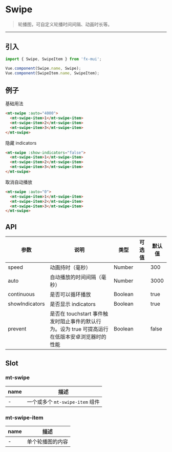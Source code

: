 # Swipe

> 轮播图，可自定义轮播时间间隔、动画时长等。

-------------

## 引入

```javascript
import { Swipe, SwipeItem } from 'fx-mui';

Vue.component(Swipe.name, Swipe);
Vue.component(SwipeItem.name, SwipeItem);
```

## 例子

基础用法

```html
<mt-swipe :auto="4000">
  <mt-swipe-item>1</mt-swipe-item>
  <mt-swipe-item>2</mt-swipe-item>
  <mt-swipe-item>3</mt-swipe-item>
</mt-swipe>
```

隐藏 indicators

```html
<mt-swipe :show-indicators="false">
  <mt-swipe-item>1</mt-swipe-item>
  <mt-swipe-item>2</mt-swipe-item>
  <mt-swipe-item>3</mt-swipe-item>
</mt-swipe>
```

取消自动播放

```html
<mt-swipe :auto="0">
  <mt-swipe-item>1</mt-swipe-item>
  <mt-swipe-item>2</mt-swipe-item>
  <mt-swipe-item>3</mt-swipe-item>
</mt-swipe>
```

## API
| 参数 | 说明 | 类型 | 可选值 | 默认值 |
|------|-------|---------|-------|--------|
| speed | 动画持时（毫秒） | Number | | 300 |
| auto | 自动播放的时间间隔（毫秒） | Number | | 3000 |
| continuous | 是否可以循环播放 | Boolean | | true |
| showIndicators | 是否显示 indicators | Boolean | | true |
| prevent | 是否在 touchstart 事件触发时阻止事件的默认行为。设为 true 可提高运行在低版本安卓浏览器时的性能 | Boolean | | false |

## Slot

### mt-swipe
| name | 描述 |
|------|--------|
| - | 一个或多个 `mt-swipe-item` 组件 |

### mt-swipe-item
| name | 描述 |
|------|--------|
| - | 单个轮播图的内容 |
